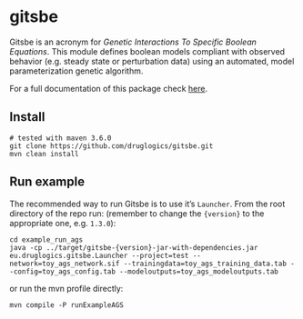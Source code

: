 # gitsbe

Gitsbe is an acronym for *Genetic Interactions To Specific Boolean Equations*. 
This module defines boolean models compliant with observed behavior (e.g. steady state or perturbation data) using an automated, model parameterization genetic algorithm.

For a full documentation of this package check [here](https://druglogics.github.io/druglogics-doc/gitsbe.html).

## Install

```
# tested with maven 3.6.0
git clone https://github.com/druglogics/gitsbe.git
mvn clean install
```

## Run example

The recommended way to run Gitsbe is to use it’s `Launcher`. 
From the root directory of the repo run: (remember to change the `{version}` to the 
appropriate one, e.g. `1.3.0`):

```
cd example_run_ags
java -cp ../target/gitsbe-{version}-jar-with-dependencies.jar eu.druglogics.gitsbe.Launcher --project=test --network=toy_ags_network.sif --trainingdata=toy_ags_training_data.tab --config=toy_ags_config.tab --modeloutputs=toy_ags_modeloutputs.tab
```

or run the mvn profile directly:
```
mvn compile -P runExampleAGS
```
